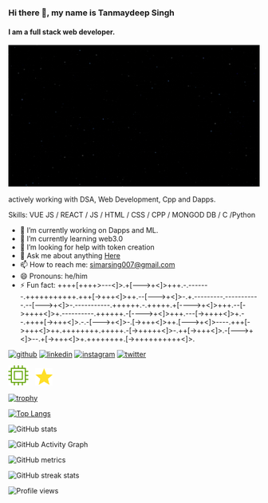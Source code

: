 ### Hi there 👋, my name is Tanmaydeep Singh
#### I am a full stack web developer. 
![GIF](https://github.com/Tanmaydeep-Singh/Tanmaydeep-Singh/blob/main/GIF/TDG-dark.gif)

actively working with DSA, Web Development, Cpp and Dapps.

Skills: VUE JS / REACT / JS / HTML / CSS / CPP / MONGOD DB / C /Python

- 🔭 I’m currently working on Dapps and ML. 
- 🌱 I’m currently learning web3.0 
- 🤔 I’m looking for help with token creation 
- 💬 Ask me about anything [Here](https://www.linkedin.com/in/tanmaydeep-singh) 
- 📫 How to reach me: simarsing007@gmail.com
- 😄 Pronouns: he/him 
- ⚡ Fun fact: ++++[++++>---<]>.+[--->+<]>+++.-.-------.+++++++++++.+++[->+++<]>++.--[--->+<]>-.+.---------.-----------.--[--->+<]>-.-----------.++++++.-.+++++.+[---->+<]>+++.--[->++++<]>+.----------.++++++.-[---->+<]>+++.---[->++++<]>+.--.++++[->+++<]>.-.-[--->+<]>-.[->+++<]>++.[--->+<]>----.+++[->+++<]>++.++++++++.+++++.-[->+++++<]>-.++[->+++<]>.-[--->+<]>--.+[->+++<]>+.++++++++.[->++++++++++<]>.


[<img src='https://cdn.jsdelivr.net/npm/simple-icons@3.0.1/icons/github.svg' alt='github' height='40'>](https://github.com/Tanmaydeep-Singh)  [<img src='https://cdn.jsdelivr.net/npm/simple-icons@3.0.1/icons/linkedin.svg' alt='linkedin' height='40'>](https://www.linkedin.com/in/https://www.linkedin.com/in/tanmaydeep-singh)  [<img src='https://cdn.jsdelivr.net/npm/simple-icons@3.0.1/icons/instagram.svg' alt='instagram' height='40'>](https://www.instagram.com/https://www.instagram.com/tanmayyy.deep/)  [<img src='https://cdn.jsdelivr.net/npm/simple-icons@3.0.1/icons/twitter.svg' alt='twitter' height='40'>](https://twitter.com/https://twitter.com/SinghTanmaydeep) 

<a href='https://docs.github.com/en/developers'><img src='https://raw.githubusercontent.com/acervenky/animated-github-badges/master/assets/devbadge.gif' width='40' height='40'></a> <a href='https://stars.github.com/'><img src='https://raw.githubusercontent.com/acervenky/animated-github-badges/master/assets/starbadge.gif' width='35' height='35'></a> 

[![trophy](https://github-profile-trophy.vercel.app/?username=tanmaydeep-singh)](https://github.com/ryo-ma/github-profile-trophy)

[![Top Langs](https://github-readme-stats.vercel.app/api/top-langs/?username=tanmaydeep-singh)](https://github.com/anuraghazra/github-readme-stats)

![GitHub stats](https://github-readme-stats.vercel.app/api?username=tanmaydeep-singh&show_icons=true)  

![GitHub Activity Graph](https://activity-graph.herokuapp.com/graph?username=tanmaydeep-singh)  

![GitHub metrics](https://metrics.lecoq.io/anshd258)  

![GitHub streak stats](https://github-readme-streak-stats.herokuapp.com/?user=tanmaydeep-singh)  

![Profile views](https://gpvc.arturio.dev/tanmaydeep-singh)  
